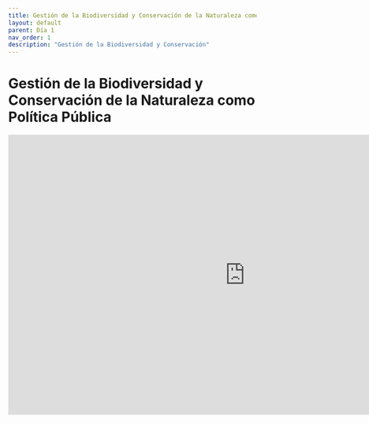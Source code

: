 ```yaml
---
title: Gestión de la Biodiversidad y Conservación de la Naturaleza como Política Pública
layout: default
parent: Día 1
nav_order: 1
description: "Gestión de la Biodiversidad y Conservación"
---
```


# Gestión de la Biodiversidad y Conservación de la Naturaleza como Política Pública

<iframe src="https://docs.google.com/presentation/d/e/2PACX-1vTiNIWA_ikKW9MhzyWdAnsaja0tOaXHG8pZQsuEmpCGu9j5qC8LDrBFB3tc-1uX_w/pubembed?start=false&loop=false&delayms=3000" frameborder="0" width="960" height="569" allowfullscreen="true" mozallowfullscreen="true" webkitallowfullscreen="true"></iframe>
